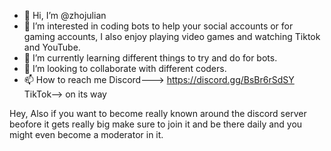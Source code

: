 - 👋 Hi, I’m @zhojulian
- 👀 I’m interested in coding bots to help your social accounts or for gaming accounts, I also enjoy playing video games and watching Tiktok and YouTube.
- 🌱 I’m currently learning different things to try and do for bots.
- 💞️ I’m looking to collaborate with different coders.
- 📫 How to reach me Discord---> https://discord.gg/BsBr6rSdSY TikTok--> on its way

<!---
zhojulian/zhojulian is a ✨ special ✨ repository because its `README.md` (this file) appears on your GitHub profile.
You can click the Preview link to take a look at your changes.
--->
Hey, Also if you want to become really known around the discord server beofore it gets really big make sure to join it and be there daily and you might even become a moderator in it.
